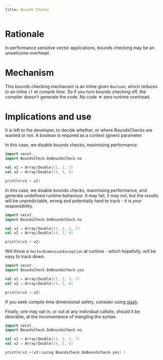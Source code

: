 ```yaml
---
title: Bounds Checks
---
```

# Rationale

In performance sensitive vector applications, bounds checking may be an unwelcome overhead.

# Mechanism

This bounds checking mechansim is an inline given `Boolean`, which reduces to an inline `if` _at compile time_. So if you turn bounds checking off, the compiler doesn't generate the code. No code => zero runtime overhead.

# Implications and use

It is left to the developer, to decide whether, or where BoundsChecks are wanted or not. A boolean is required as a context (given) parameter.

In this case, we disable bounds checks, maximising performance.

```scala
import vecxt._
import BoundsCheck.DoBoundsCheck.no

val v1 = Array[Double](1, 2, 3)
val v2 = Array[Double](4, 5, 6)

println(v1 + v2)

```

In this case, we disable bounds checks, maximising performance, and generate undefined runtime behaviour. It may fail, it may not, but the results will be unpredictable, wrong and potentially hard to track - it is _your_ responsibility.

```scala
import vecxt._
import BoundsCheck.DoBoundsCheck.no

val v1 = Array[Double](1, 2, 3, 7)
val v2 = Array[Double](4, 5, 6)

println(v1 + v2)

```

Will throw a `VectorDimensionException` at runtime - which hopefully, will be easy to track down.

```scala
import vecxt._
import BoundsCheck.DoBoundsCheck.yes

val v1 = Array[Double](1, 2, 3, 7)
val v2 = Array[Double](4, 5, 6)

println(v1 + v2)

```

If you seek compile time dimensional safety, consider using [slash](https://github.com/dragonfly-ai/slash).

Finally, one may opt in, or out at any individual callsite, should it be desirable, at the inconvenience of mangling the syntax.

```scala
import vecxt._
import BoundsCheck.DoBoundsCheck.no

val v1 = Array[Double](1, 2, 3, 7)
val v2 = Array[Double](4, 5, 6)

println(v1.+(v2)(using BoundsCheck.DoBoundsCheck.yes) )

```